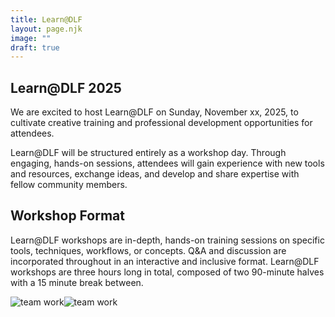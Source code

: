 ```yaml
---
title: Learn@DLF
layout: page.njk
image: ""
draft: true
---
```


<section class="py-10 px-8 min-h-screen grid">
  <div
    class="grid max-w-7xl mx-auto my-auto items-center place-items-center lg:grid-cols-2 gap-10"
  >
    <div class="lg:max-w-md">
      <h2
        class="block antialiased tracking-normal font-sans font-semibold text-blue-gray-900 mb-6 lg:text-3xl !text-2xl !leading-snug lg:max-w-sm"
      >
        Learn@DLF 2025
      </h2>
      <p
        class="block antialiased font-sans leading-relaxed text-inherit text-base !font-normal mb-12 !text-gray-500"
      >
        We are excited to host Learn@DLF on Sunday, November xx, 2025, to cultivate creative training and professional development opportunities for attendees.
      </p>
      <p
        class="block antialiased font-sans leading-relaxed text-inherit text-base !font-normal  mb-12 !text-gray-500"
      >
        Learn@DLF will be structured entirely as a workshop day. Through engaging, hands-on sessions, attendees will gain experience with new tools and resources, exchange ideas, and develop and share expertise with fellow community members.
      </p>
       <h2
        class="block antialiased tracking-normal font-sans font-semibold text-blue-gray-900 mb-6 pt-6 lg:text-3xl !text-2xl !leading-snug lg:max-w-sm"
      >
        Workshop Format
      </h2>
      <p
        class="block antialiased font-sans leading-relaxed text-inherit text-base !font-normal !text-gray-500"
      >
       Learn@DLF workshops are in-depth, hands-on training sessions on specific tools, techniques, workflows, or concepts. Q&A and discussion are incorporated throughout in an interactive and inclusive format. Learn@DLF workshops are three hours long in total, composed of two 90-minute halves with a 15 minute break between.
      </p>
    </div>
    <div>
      <img
        src="https://placecage.lucidinternets.com/800/600"
        alt="team work"
        class="mb-6 h-full lg:h-[370px] w-full shadow-lg rounded-xl object-cover object-center"
      /><img
        src="https://placecage.lucidinternets.com/800/600"
        alt="team work"
        class="h-full lg:h-[370px] w-full shadow-lg rounded-xl object-cover object-center"
      />
    </div>
  </div>
</section>